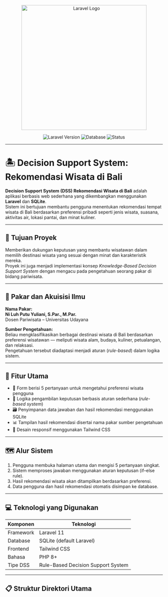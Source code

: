 <p align="center">
  <a href="https://laravel.com" target="_blank">
    <img src="https://raw.githubusercontent.com/laravel/art/master/logo-lockup/5%20SVG/2%20CMYK/1%20Full%20Color/laravel-logolockup-cmyk-red.svg" width="400" alt="Laravel Logo">
  </a>
</p>

<p align="center">
  <img src="https://img.shields.io/badge/Laravel-11.x-red?style=flat-square" alt="Laravel Version">
  <img src="https://img.shields.io/badge/Database-SQLite-blue?style=flat-square" alt="Database">
  <img src="https://img.shields.io/badge/Status-Completed-green?style=flat-square" alt="Status">
</p>

---

# 🏝️ Decision Support System: Rekomendasi Wisata di Bali

**Decision Support System (DSS) Rekomendasi Wisata di Bali** adalah aplikasi berbasis web sederhana yang dikembangkan menggunakan **Laravel** dan **SQLite**.  
Sistem ini bertujuan membantu pengguna menentukan rekomendasi tempat wisata di Bali berdasarkan preferensi pribadi seperti jenis wisata, suasana, aktivitas air, lokasi pantai, dan minat kuliner.

---

## 🎯 Tujuan Proyek

Memberikan dukungan keputusan yang membantu wisatawan dalam memilih destinasi wisata yang sesuai dengan minat dan karakteristik mereka.  
Proyek ini juga menjadi implementasi konsep _Knowledge-Based Decision Support System_ dengan mengacu pada pengetahuan seorang pakar di bidang pariwisata.

---

## 🧠 Pakar dan Akuisisi Ilmu

**Nama Pakar:**  
**Ni Luh Putu Yuliani, S.Par., M.Par.**  
Dosen Pariwisata – Universitas Udayana

**Sumber Pengetahuan:**  
Beliau mengklasifikasikan berbagai destinasi wisata di Bali berdasarkan preferensi wisatawan — meliputi wisata alam, budaya, kuliner, petualangan, dan relaksasi.  
Pengetahuan tersebut diadaptasi menjadi aturan (_rule-based_) dalam logika sistem.

---

## 🧩 Fitur Utama

-   🧭 Form berisi 5 pertanyaan untuk mengetahui preferensi wisata pengguna
-   🤖 Logika pengambilan keputusan berbasis aturan sederhana (_rule-based system_)
-   🗃️ Penyimpanan data jawaban dan hasil rekomendasi menggunakan SQLite
-   📊 Tampilan hasil rekomendasi disertai nama pakar sumber pengetahuan
-   🎨 Desain responsif menggunakan Tailwind CSS

---

## 🗺️ Alur Sistem

1. Pengguna membuka halaman utama dan mengisi 5 pertanyaan singkat.
2. Sistem memproses jawaban menggunakan aturan keputusan (if–else rule).
3. Hasil rekomendasi wisata akan ditampilkan berdasarkan preferensi.
4. Data pengguna dan hasil rekomendasi otomatis disimpan ke database.

---

## 💻 Teknologi yang Digunakan

| Komponen  | Teknologi                          |
| --------- | ---------------------------------- |
| Framework | Laravel 11                         |
| Database  | SQLite (default Laravel)           |
| Frontend  | Tailwind CSS                       |
| Bahasa    | PHP 8+                             |
| Tipe DSS  | Rule-Based Decision Support System |

---

## 📋 Struktur Direktori Utama
